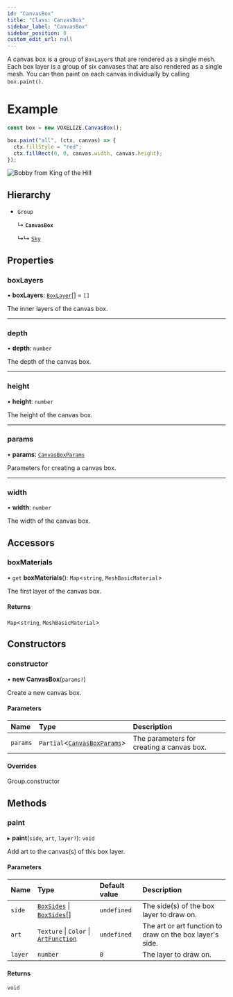 ```yaml
---
id: "CanvasBox"
title: "Class: CanvasBox"
sidebar_label: "CanvasBox"
sidebar_position: 0
custom_edit_url: null
---
```


A canvas box is a group of `BoxLayer`s that are rendered as a single mesh.
Each box layer is a group of six canvases that are also rendered as a single mesh.
You can then paint on each canvas individually by calling `box.paint()`.

# Example
```ts
const box = new VOXELIZE.CanvasBox();

box.paint("all", (ctx, canvas) => {
  ctx.fillStyle = "red";
  ctx.fillRect(0, 0, canvas.width, canvas.height);
});
```

![Bobby from King of the Hill](/img/docs/bobby-canvas-box.png)

## Hierarchy

- `Group`

  ↳ **`CanvasBox`**

  ↳↳ [`Sky`](Sky.md)

## Properties

### boxLayers

• **boxLayers**: [`BoxLayer`](BoxLayer.md)[] = `[]`

The inner layers of the canvas box.

___

### depth

• **depth**: `number`

The depth of the canvas box.

___

### height

• **height**: `number`

The height of the canvas box.

___

### params

• **params**: [`CanvasBoxParams`](../modules.md#canvasboxparams-4)

Parameters for creating a canvas box.

___

### width

• **width**: `number`

The width of the canvas box.

## Accessors

### boxMaterials

• `get` **boxMaterials**(): `Map`<`string`, `MeshBasicMaterial`\>

The first layer of the canvas box.

#### Returns

`Map`<`string`, `MeshBasicMaterial`\>

## Constructors

### constructor

• **new CanvasBox**(`params?`)

Create a new canvas box.

#### Parameters

| Name | Type | Description |
| :------ | :------ | :------ |
| `params` | `Partial`<[`CanvasBoxParams`](../modules.md#canvasboxparams-4)\> | The parameters for creating a canvas box. |

#### Overrides

Group.constructor

## Methods

### paint

▸ **paint**(`side`, `art`, `layer?`): `void`

Add art to the canvas(s) of this box layer.

#### Parameters

| Name | Type | Default value | Description |
| :------ | :------ | :------ | :------ |
| `side` | [`BoxSides`](../modules.md#boxsides-4) \| [`BoxSides`](../modules.md#boxsides-4)[] | `undefined` | The side(s) of the box layer to draw on. |
| `art` | `Texture` \| `Color` \| [`ArtFunction`](../modules.md#artfunction-4) | `undefined` | The art or art function to draw on the box layer's side. |
| `layer` | `number` | `0` | The layer to draw on. |

#### Returns

`void`
